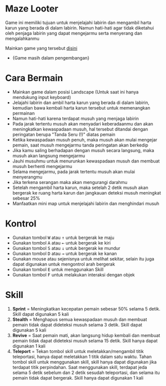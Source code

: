 # Maze Looter
Game ini memiliki tujuan untuk menjelajahi labirin dan mengambil harta karun yang berada di dalam labirin. Namun hati-hati agar tidak diketahui oleh penjaga labirin yang dapat mengejarmu serta menyerang dan mengalahkanmu

Mainkan game yang tersebut [disini](https://helmy-faishal.github.io/maze-looter-game/)
* {Game masih dalam pengembangan}

# Cara Bermain
* Mainkan game dalam posisi Landscape (Untuk saat ini hanya mendukung input keyboard)
* Jelajahi labirin dan ambil harta karun yang berada di dalam labirin, kemudian bawa kembali harta karun tersebut untuk memenangkan permainan
* Namun hati-hati karena terdapat musuh yang menjaga labirin
* Pada jarak tertentu musuh akan menyadari keberadaanmu dan akan meningkatkan kewaspadaan musuh, hal tersebut ditandai dengan peringatan berupa "Tanda Seru (!)" diatas pemain
* Ketika kewaspadaan musuh penuh, maka musuh akan mulai mengejar pemain, saat musuh mengejarmu tanda peringatan akan berkedip
* Jika kamu saling berhadapan dengan musuh secara langsung, maka musuh akan langsung mengejarmu
* Jauhi musuhmu untuk menurunkan kewaspadaan musuh dan membuat musuh berhenti mengejarmu
* Selama mengejarmu, pada jarak tertentu musuh akan mulai menyerangmu
* Jika terkena serangan maka akan mengurangi darahmu
* Setelah mengambil harta karun, maka setelah 2 detik musuh akan bergerak ke ruang harta karun dan jangkauan deteksi musuh meningkat sebesar 25%
* Manfaatkan mini map untuk menjelajahi labirin dan menghindari musuh

# Kontrol
* Gunakan tombol <kbd>W</kbd> atau <kbd>↑</kbd> untuk bergerak ke maju
* Gunakan tombol <kbd>A</kbd> atau <kbd>←</kbd> untuk bergerak ke kiri
* Gunakan tombol <kbd>S</kbd> atau <kbd>↓</kbd> untuk bergerak ke mundur
* Gunakan tombol <kbd>D</kbd> atau <kbd>→</kbd> untuk bergerak ke kanan
* Gunakan mouse atau sejenisnya untuk melihat sekitar, selain itu juga dapat digunakan untuk mengontrol arah bergerak
* Gunakan tombol <kbd>E</kbd> untuk menggunakan Skill
* Gunakan tombol <kbd>F</kbd> untuk melakukan interaksi dengan objek

# Skill
1. **Sprint** = Meningkatkan kecepatan pemain sebesar 50% selama 5 detik. Skill dapat digunakan 5 kali
2. **Stealth** = Menghapus semua kewaspadaan musuh dan membuat pemain tidak dapat dideteksi musuh selama 3 detik. Skill dapat digunakan 5 kali
3. **Revive** = Saat pemain mati, akan langsung hidup kembali dan membuat pemain tidak dapat dideteksi musuh selama 15 detik. Skill hanya dapat digunakan 1 kali 
4. **Teleport** = Tekan tombol skill untuk meletakkan/mengambil titik teleportasi, hanya dapat meletakkan 1 titik dalam satu waktu. Tahan tombol skill untuk menggunakan skill, skill hanya dapat digunakan jika terdapat titik perpindahan. Saat menggunakan skill, terdapat jeda selama 5 detik sebelum dan 2 detik sesudah teleportasi, dan selama itu pemain tidak dapat bergerak. Skill hanya dapat digunakan 1 kali